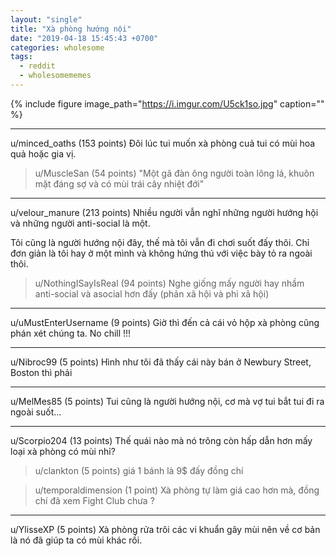 ```yaml
---
layout: "single"
title: "Xà phòng hướng nội"  
date: "2019-04-18 15:45:43 +0700"
categories: wholesome
tags:
  - reddit
  - wholesomememes
---
```


{% include figure image_path="https://i.imgur.com/U5ck1so.jpg" caption="" %}

____________________

u/minced_oaths (153 points)
Đôi lúc tui muốn xà phòng cuả tui có mùi hoa quả hoặc gia vị.

>u/MuscleSan (54 points)
"Một gã đàn ông người toàn lông lá, khuôn mặt đáng sợ và có mùi trái cây nhiệt đới"

____________________

u/velour_manure (213 points)
Nhiều người vẫn nghĩ những người hướng hội và những người anti-social là một.

Tôi cũng là người hướng nội đây, thế mà tôi vẫn đi chơi suốt đấy thôi. Chỉ đơn giản là tôi hay ở một mình và không hứng thú với việc bày tỏ ra ngoài thôi.

>u/NothingISayIsReal (94 points)
Nghe giống mấy người hay nhầm anti-social và asocial hơn đấy (phản xã hội và phi xã hội)

____________________

u/uMustEnterUsername (9 points)
Giờ thì đến cả cái vỏ hộp xà phòng cũng phán xét chúng ta. No chill !!!

____________________

u/Nibroc99 (5 points)
Hình như tôi đã thấy cái này bán ở Newbury Street, Boston thì phải

____________________

u/MelMes85 (5 points)
Tui cũng là người hướng nội, cơ mà vợ tui bắt tui đi ra ngoài suốt...

____________________

u/Scorpio204 (13 points)
Thế quái nào mà nó trông còn hấp dẫn hơn mấy loại xà phòng có mùi nhỉ?

>u/clankton (5 points)
giá 1 bánh là 9$ đấy đồng chí

>u/temporaldimension (1 point)
Xà phòng tự làm giá cao hơn mà, đồng chí đã xem Fight Club chưa ?

____________________

u/YlisseXP (5 points)
Xà phòng rửa trôi các vi khuẩn gây mùi nên về cơ bản là nó đã giúp ta có mùi khác rồi.
